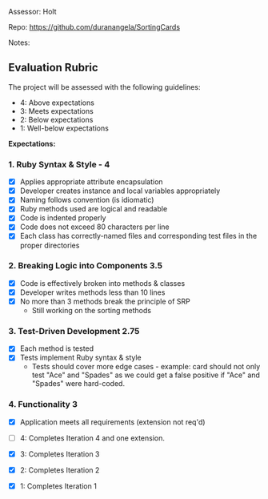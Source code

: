 Assessor: Holt

Repo: https://github.com/duranangela/SortingCards

Notes:

## Evaluation Rubric

The project will be assessed with the following guidelines:

* 4: Above expectations
* 3: Meets expectations
* 2: Below expectations
* 1: Well-below expectations

**Expectations:**

### 1. Ruby Syntax & Style - 4

- [X] Applies appropriate attribute encapsulation  
- [X] Developer creates instance and local variables appropriately
- [X] Naming follows convention (is idiomatic)
- [X] Ruby methods used are logical and readable
- [X] Code is indented properly
- [X] Code does not exceed 80 characters per line
- [X] Each class has correctly-named files and corresponding test files in the proper directories

### 2. Breaking Logic into Components 3.5

- [X] Code is effectively broken into methods & classes
- [X] Developer writes methods less than 10 lines
- [X] No more than 3 methods break the principle of SRP
  - Still working on the sorting methods

### 3. Test-Driven Development 2.75

- [X] Each method is tested  
- [X] Tests implement Ruby syntax & style   
  - Tests should cover more edge cases - example: card should not only test "Ace" and "Spades" as we could get a false positive if "Ace" and "Spades" were hard-coded.

### 4. Functionality 3

- [X] Application meets all requirements (extension not req'd)

- [ ] 4: Completes Iteration 4 and one extension.
- [X] 3: Completes Iteration 3
- [X] 2: Completes Iteration 2
- [X] 1: Completes Iteration 1
